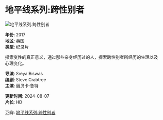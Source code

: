 # 地平线系列:跨性别者

![地平线系列:跨性别者](https://snzypic.vip/upload/vod/20240807-1/017cdbff2d84d2951157285bc29d3c77.jpg)

**年份**: 2017  
**地区**: 英国  
**类型**: 纪录片  

探索变性的真正意义，通过那些亲身经历过的人，探索跨性别者所经历的生理以及心理变化。

**导演**: Sreya Biswas  
**编剧**: Steve Crabtree  
**主演**: 丽贝卡·鲁特  

**更新时间**: 2024-08-07  
**片长**: HD  

豆瓣: [地平线系列:跨性别者](https://search.douban.com/movie/subject_search?search_text=地平线系列:跨性别者 "到豆瓣页面查看")  
